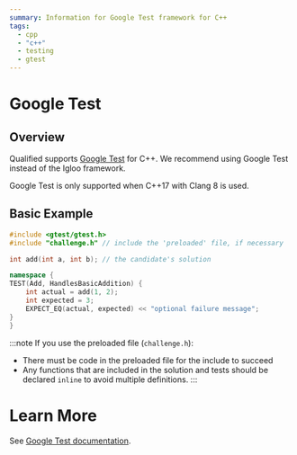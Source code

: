 ```yaml
---
summary: Information for Google Test framework for C++
tags:
  - cpp
  - "c++"
  - testing
  - gtest
---
```


# Google Test

## Overview

Qualified supports [Google Test](https://github.com/google/googletest/) for C++. We recommend using Google Test instead of the Igloo framework.

Google Test is only supported when C++17 with Clang 8 is used.

## Basic Example

```cpp
#include <gtest/gtest.h>
#include "challenge.h" // include the 'preloaded' file, if necessary

int add(int a, int b); // the candidate's solution

namespace {
TEST(Add, HandlesBasicAddition) {
    int actual = add(1, 2);
    int expected = 3;
    EXPECT_EQ(actual, expected) << "optional failure message";
}
}
```


:::note
If you use the preloaded file (`challenge.h`):
- There must be code in the preloaded file for the include to succeed
- Any functions that are included in the solution and tests should be declared `inline` to avoid multiple definitions.
:::

# Learn More

See [Google Test documentation](https://google.github.io/googletest/primer.html).
